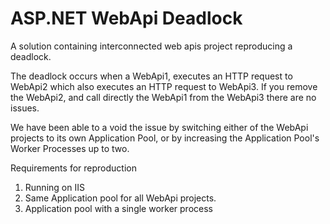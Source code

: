 # ASP.NET WebApi Deadlock
A solution containing interconnected web apis project reproducing a deadlock.

The deadlock occurs when a WebApi1, executes an HTTP request to WebApi2 which also executes an HTTP request to WebApi3. If you remove the WebApi2, and call directly the WebApi1 from the WebApi3 there are no issues.

We have been able to a void the issue by switching either of the WebApi projects to its own Application Pool, or by increasing the Application Pool's Worker Processes up to two.

Requirements for reproduction
  1. Running on IIS
  2. Same Application pool for all WebApi projects.
  3. Application pool with a single worker process
